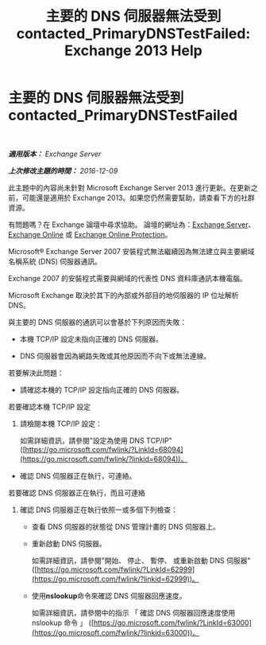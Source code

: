 ﻿---
title: '主要的 DNS 伺服器無法受到 contacted_PrimaryDNSTestFailed: Exchange 2013 Help'
TOCTitle: 主要的 DNS 伺服器無法受到 contacted_PrimaryDNSTestFailed
ms:assetid: 5b39cb64-c8f1-4fd3-843b-ecd23f99fe3a
ms:mtpsurl: https://technet.microsoft.com/zh-tw/library/ms.exch.setupreadiness.primarydnstestfailed(v=EXCHG.150)
ms:contentKeyID: 50473267
ms.date: 05/21/2018
mtps_version: v=EXCHG.150
ms.translationtype: MT
---

# 主要的 DNS 伺服器無法受到 contacted\_PrimaryDNSTestFailed

 

_**適用版本：** Exchange Server_

_**上次修改主題的時間：** 2016-12-09_

此主題中的內容尚未針對 Microsoft Exchange Server 2013 進行更新。在更新之前，可能還是適用於 Exchange 2013。如果您仍然需要幫助，請查看下方的社群資源。

有問題嗎？在 Exchange 論壇中尋求協助。 論壇的網址為：[Exchange Server](https://go.microsoft.com/fwlink/p/?linkid=60612)、 [Exchange Online](https://go.microsoft.com/fwlink/p/?linkid=267542) 或 [Exchange Online Protection](https://go.microsoft.com/fwlink/p/?linkid=285351)。

Microsoft® Exchange Server 2007 安裝程式無法繼續因為無法建立與主要網域名稱系統 (DNS) 伺服器通訊。

Exchange 2007 的安裝程式需要與網域的代表性 DNS 資料庫通訊本機電腦。

Microsoft Exchange 取決於其下的內部或外部目的地伺服器的 IP 位址解析 DNS。

與主要的 DNS 伺服器的通訊可以會基於下列原因而失敗：

  - 本機 TCP/IP 設定未指向正確的 DNS 伺服器。

  - DNS 伺服器會因為網路失敗或其他原因而不向下或無法連線。

若要解決此問題：

  - 請確認本機的 TCP/IP 設定指向正確的 DNS 伺服器。

若要確認本機 TCP/IP 設定

1.  請檢閱本機 TCP/IP 設定：
    
    如需詳細資訊，請參閱"設定為使用 DNS TCP/IP"([https://go.microsoft.com/fwlink/?LinkId=68094](https://go.microsoft.com/fwlink/?linkid=68094))。

<!-- end list -->

  - 確認 DNS 伺服器正在執行，可連絡。

若要確認 DNS 伺服器正在執行，而且可連絡

1.  確認 DNS 伺服器正在執行依照一或多個下列檢查：
    
      - 查看 DNS 伺服器的狀態從 DNS 管理計畫的 DNS 伺服器上。
    
      - 重新啟動 DNS 伺服器。
        
        如需詳細資訊，請參閱"開始、 停止、 暫停、 或重新啟動 DNS 伺服器"([https://go.microsoft.com/fwlink/?LinkId=62999](https://go.microsoft.com/fwlink/?linkid=62999))。
    
      - 使用**nslookup**命令來確認 DNS 伺服器回應速度。
        
        如需詳細資訊，請參閱中的指示 「 確認 DNS 伺服器回應速度使用 nslookup 命令 」 ([https://go.microsoft.com/fwlink/?LinkId=63000](https://go.microsoft.com/fwlink/?linkid=63000))。

